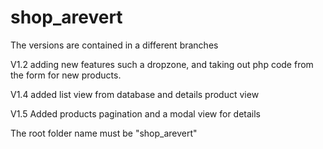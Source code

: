 # shop_arevert

The versions are contained in a different branches

V1.2 adding new features such a dropzone, and taking out php code from the form for new products.

V1.4 added list view from database and details product view

V1.5 Added products pagination and a modal view for details

The root folder name must be "shop_arevert"
